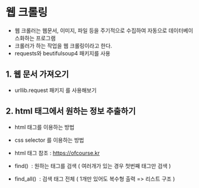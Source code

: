 # 웹 크롤링

-  웹 크롤러는 웹문서, 이미지, 파일 등을 주기적으로 수집하여 자동으로 데이터베이스화하는 프로그램
- 크롤러가 하는 작업을 웹 크롤링이라고 한다.
- requests와 beutifulsoup4 패키지를 사용

## 1. 웹 문서 가져오기

- urllib.request 패키지 를 사용해보기 

## 2. html 태그에서 원하는 정보 추출하기
  
- html 태그를 이용하는 방법
- css selector 를 이용하는 방법
- html 태그 참조 : https://ofcourse.kr

- find()  : 원하는 태그를 검색 ( 여러개가 있는 경우 첫번째 태그만 검색 )
- find_all()  : 검색 태그 전체 ( 1개만 있어도 복수형 출력 => 리스트 구조 )